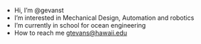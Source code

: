 - Hi, I’m @gevanst
- I’m interested in Mechanical Design, Automation and robotics
- I’m currently in school for ocean engineering
- How to reach me gtevans@hawaii.edu

<!---
gevanst/gevanst is a ✨ special ✨ repository because its `README.md` (this file) appears on your GitHub profile.
You can click the Preview link to take a look at your changes.
--->
